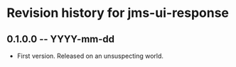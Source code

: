 # Revision history for jms-ui-response

## 0.1.0.0 -- YYYY-mm-dd

* First version. Released on an unsuspecting world.
